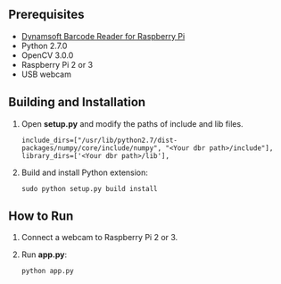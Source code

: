 ## Prerequisites
* [Dynamsoft Barcode Reader for Raspberry Pi][0]
* Python 2.7.0
* OpenCV 3.0.0
* Raspberry Pi 2 or 3
* USB webcam

## Building and Installation
1. Open **setup.py** and modify the paths of include and lib files.
    
    ```
    include_dirs=["/usr/lib/python2.7/dist-packages/numpy/core/include/numpy", "<Your dbr path>/include"],
    library_dirs=['<Your dbr path>/lib'],
    ```
2. Build and install Python extension:
    
    ```
    sudo python setup.py build install
    ```

## How to Run
1. Connect a webcam to Raspberry Pi 2 or 3.
2. Run **app.py**: 

    ```
    python app.py
    ```

[0]:http://www.dynamsoft.com/Downloads/Dynamic-Barcode-Reader-for-Raspberry-Pi-Download.aspx 
